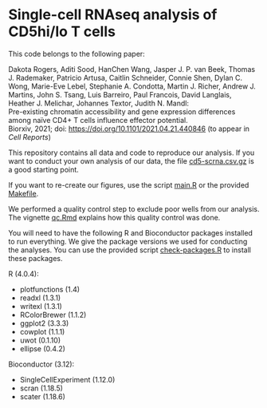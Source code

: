 # Single-cell RNAseq analysis of CD5hi/lo T cells

This code belongs to the following paper:

Dakota Rogers, Aditi Sood, HanChen Wang, Jasper J. P. van Beek, Thomas J. Rademaker, Patricio Artusa, Caitlin Schneider, Connie Shen, Dylan C. Wong, Marie-Eve Lebel, Stephanie A. Condotta, Martin J. Richer, Andrew J. Martins, John S. Tsang, Luis Barreiro, Paul Francois, David Langlais, Heather J. Melichar, Johannes Textor, Judith N. Mandl:  
Pre-existing chromatin accessibility and gene expression differences among naïve CD4+ T cells influence effector potential.  
Biorxiv, 2021; doi: https://doi.org/10.1101/2021.04.21.440846 (to appear in _Cell Reports_)

This repository contains all data and code to reproduce our analysis. If you 
want to conduct your own analysis of our data, the file 
[cd5-scrna.csv.gz](data/cd5-scrna.csv.gz) is a good starting point.

If you want to re-create our figures, use the script 
[main.R](main.R) or the provided
[Makefile](Makefile).

We performed a quality control step to exclude poor wells from our analysis. 
The vignette  [qc.Rmd](vignettes/qc.Rmd) explains how this quality
control was done.

You will need to have the following R and Bioconductor packages installed to run everything. We give the package versions we used for conducting the analyses. You can use the provided script [check-packages.R](scripts/check-packages.R) to install these packages.

R (4.0.4):
 * plotfunctions (1.4)
 * readxl (1.3.1)
 * writexl (1.3.1)
 * RColorBrewer (1.1.2)
 * ggplot2 (3.3.3)
 * cowplot (1.1.1)
 * uwot (0.1.10)
 * ellipse (0.4.2)

Bioconductor (3.12):
 * SingleCellExperiment (1.12.0)
 * scran (1.18.5)
 * scater (1.18.6)
 
